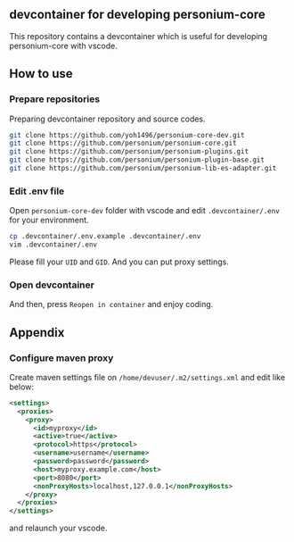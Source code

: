 ## devcontainer for developing personium-core

This repository contains a devcontainer which is useful for developing personium-core with vscode.

## How to use

### Prepare repositories

Preparing devcontainer repository and source codes.

```bash
git clone https://github.com/yoh1496/personium-core-dev.git
git clone https://github.com/personium/personium-core.git
git clone https://github.com/personium/personium-plugins.git
git clone https://github.com/personium/personium-plugin-base.git
git clone https://github.com/personium/personium-lib-es-adapter.git
```

### Edit .env file

Open `personium-core-dev` folder with vscode and edit `.devcontainer/.env` for your environment.

```bash
cp .devcontainer/.env.example .devcontainer/.env
vim .devcontainer/.env
```

Please fill your `UID` and `GID`. And you can put proxy settings.

### Open devcontainer

And then, press `Reopen in container` and enjoy coding.

## Appendix

### Configure maven proxy

Create maven settings file on `/home/devuser/.m2/settings.xml` and edit like below:

```xml
<settings>
  <proxies>
    <proxy>
      <id>myproxy</id>
      <active>true</active>
      <protocol>https</protocol>
      <username>username</username>
      <password>password</password>
      <host>myproxy.example.com</host>
      <port>8080</port>
      <nonProxyHosts>localhost,127.0.0.1</nonProxyHosts>
    </proxy>
  </proxies>
</settings>
```

and relaunch your vscode.